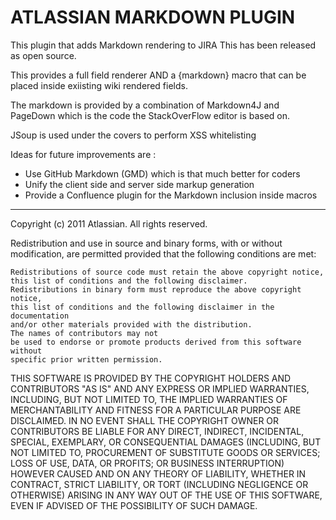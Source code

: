 
ATLASSIAN MARKDOWN PLUGIN
==========================

This plugin that adds Markdown rendering to JIRA This has been released as open source. 

This provides a full field renderer AND a {markdown} macro that can be placed inside exiisting wiki rendered fields. 

The markdown is provided by a combination of Markdown4J and PageDown which is the code the StackOverFlow editor is based on.

JSoup is used under the covers to perform XSS whitelisting

Ideas for future improvements are :

 * Use GitHub Markdown (GMD) which is that much better for coders
 * Unify the client side and server side markup generation
 * Provide a Confluence plugin for the Markdown inclusion inside macros 


-----------------
Copyright (c) 2011 Atlassian. All rights reserved.

Redistribution and use in source and binary forms, with or without
modification, are permitted provided that the following conditions are met:

    Redistributions of source code must retain the above copyright notice,
    this list of conditions and the following disclaimer.
    Redistributions in binary form must reproduce the above copyright notice,
    this list of conditions and the following disclaimer in the documentation
    and/or other materials provided with the distribution.
    The names of contributors may not
    be used to endorse or promote products derived from this software without
    specific prior written permission.

THIS SOFTWARE IS PROVIDED BY THE COPYRIGHT HOLDERS AND CONTRIBUTORS "AS IS" AND
ANY EXPRESS OR IMPLIED WARRANTIES, INCLUDING, BUT NOT LIMITED TO, THE IMPLIED
WARRANTIES OF MERCHANTABILITY AND FITNESS FOR A PARTICULAR PURPOSE ARE
DISCLAIMED. IN NO EVENT SHALL THE COPYRIGHT OWNER OR CONTRIBUTORS BE LIABLE FOR
ANY DIRECT, INDIRECT, INCIDENTAL, SPECIAL, EXEMPLARY, OR CONSEQUENTIAL DAMAGES
(INCLUDING, BUT NOT LIMITED TO, PROCUREMENT OF SUBSTITUTE GOODS OR SERVICES;
LOSS OF USE, DATA, OR PROFITS; OR BUSINESS INTERRUPTION) HOWEVER CAUSED AND ON
ANY THEORY OF LIABILITY, WHETHER IN CONTRACT, STRICT LIABILITY, OR TORT
(INCLUDING NEGLIGENCE OR OTHERWISE) ARISING IN ANY WAY OUT OF THE USE OF THIS
SOFTWARE, EVEN IF ADVISED OF THE POSSIBILITY OF SUCH DAMAGE.


